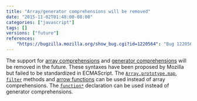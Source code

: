 ```yaml
---
title: "Array/generator comprehensions will be removed"
date: "2015-11-02T01:48:00-08:00"
categories: ["javascript"]
tags: []
versions: ["future"]
references:
    "https://bugzilla.mozilla.org/show_bug.cgi?id=1220564": "Bug 1220564 - Remove non-standard array/generator comprehension."
---
```

The support for [array comprehensions](https://developer.mozilla.org/en-US/docs/Web/JavaScript/Reference/Operators/Array_comprehensions) and [generator comprehensions](https://developer.mozilla.org/en-US/docs/Web/JavaScript/Reference/Operators/Generator_comprehensions) will be removed in the future. These syntaxes have been proposed by Mozilla but failed to be standardized in ECMAScript. The [`Array.prototype.map`](https://developer.mozilla.org/en-US/docs/Web/JavaScript/Reference/Global_Objects/Array/map), [`filter`](https://developer.mozilla.org/en-US/docs/Web/JavaScript/Reference/Global_Objects/Array/filter) methods and [arrow functions](https://developer.mozilla.org/en-US/docs/Web/JavaScript/Reference/Functions/Arrow_functions) can be used instead of array comprehensions. The [`function*`](https://developer.mozilla.org/en-US/docs/Web/JavaScript/Reference/Statements/function*) declaration can be used instead of generator comprehensions.

